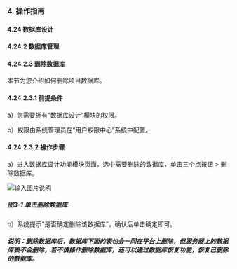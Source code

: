 ### 4. 操作指南

#### 4.24 数据库设计

#### 4.24.2 数据库管理

#### 4.24.2.3 删除数据库

本节为您介绍如何删除项目数据库。

#### 4.24.2.3.1 前提条件

a）您需要拥有“数据库设计”模块的权限。

b）权限由系统管理员在“用户权限中心”系统中配置。

#### 4.24.2.3.2 操作步骤

a）进入数据库设计功能模块页面，选中需要删除的数据库，单击三个点按钮 > 删除数据库。

![输入图片说明](../../../../../images/SoFlu%EF%BC%88%E5%90%8E%E7%AB%AF%EF%BC%89%E5%BC%80%E5%8F%91%E5%B9%B3%E5%8F%B0/1.%20%E6%9C%80%E6%96%B0%E7%89%88%E6%9C%AC%20-%20%E6%9B%B4%E6%96%B0%E6%97%A5%E6%9C%9F%20-%202022.10.08/4.%20%E6%93%8D%E4%BD%9C%E6%8C%87%E5%8D%97/24.%20%E6%95%B0%E6%8D%AE%E5%BA%93%E8%AE%BE%E8%AE%A1/2.%20%E6%95%B0%E6%8D%AE%E5%BA%93%E7%AE%A1%E7%90%86/3-1.png)

##### 图3-1 单击删除数据库

b）系统提示“是否确定删除该数据库”，确认后单击确定即可。

##### 说明：删除数据库后，数据库下面的表也会一同在平台上删除，但服务器上的数据库表不会删除，若不慎操作删除数据库，还可以通过数据库恢复功能，恢复已删除的数据库。
